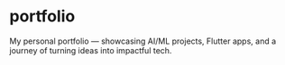 # portfolio
 My personal portfolio — showcasing AI/ML projects, Flutter apps, and a journey of turning ideas into impactful tech.
